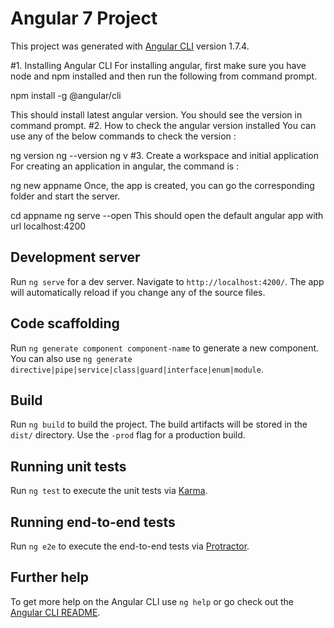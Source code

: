 # Angular 7 Project
This project was generated with [Angular CLI](https://github.com/angular/angular-cli) version 1.7.4.

#1. Installing Angular CLI
For installing angular, first make sure you have node and npm installed and then run the following from command prompt.


npm install -g @angular/cli

This should install latest angular version. You should see the version in command prompt.
#2. How to check the angular version installed
You can use any of the below commands to check the version :


ng version
ng --version
ng v
#3. Create a workspace and initial application
For creating an application in angular, the command is :


ng new appname
Once, the app is created, you can go the corresponding folder and start the server.


cd appname
ng serve --open
This should open the default angular app with url localhost:4200



## Development server

Run `ng serve` for a dev server. Navigate to `http://localhost:4200/`. The app will automatically reload if you change any of the source files.

## Code scaffolding

Run `ng generate component component-name` to generate a new component. You can also use `ng generate directive|pipe|service|class|guard|interface|enum|module`.

## Build

Run `ng build` to build the project. The build artifacts will be stored in the `dist/` directory. Use the `-prod` flag for a production build.

## Running unit tests

Run `ng test` to execute the unit tests via [Karma](https://karma-runner.github.io).

## Running end-to-end tests

Run `ng e2e` to execute the end-to-end tests via [Protractor](http://www.protractortest.org/).

## Further help

To get more help on the Angular CLI use `ng help` or go check out the [Angular CLI README](https://github.com/angular/angular-cli/blob/master/README.md).
